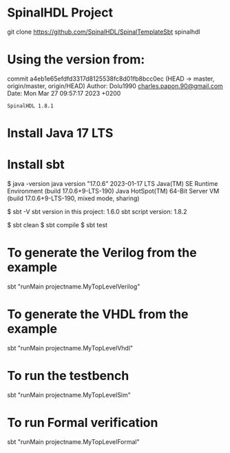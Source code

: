 # SpinalHDL Project

git clone https://github.com/SpinalHDL/SpinalTemplateSbt spinalhdl

# Using the version from:
commit a4eb1e65efdfd3317d8125538fc8d01fb8bcc0ec (HEAD -> master, origin/master, origin/HEAD)
Author: Dolu1990 <charles.papon.90@gmail.com>
Date:   Mon Mar 27 09:57:17 2023 +0200

    SpinalHDL 1.8.1



# Install Java 17 LTS
# Install sbt

$ java -version
java version "17.0.6" 2023-01-17 LTS
Java(TM) SE Runtime Environment (build 17.0.6+9-LTS-190)
Java HotSpot(TM) 64-Bit Server VM (build 17.0.6+9-LTS-190, mixed mode, sharing)

$ sbt -V
sbt version in this project: 1.6.0
sbt script version: 1.8.2



$ sbt clean
$ sbt compile
$ sbt test

# To generate the Verilog from the example
sbt "runMain projectname.MyTopLevelVerilog"

# To generate the VHDL from the example
sbt "runMain projectname.MyTopLevelVhdl"

# To run the testbench
sbt "runMain projectname.MyTopLevelSim"

# To run Formal verification
sbt "runMain projectname.MyTopLevelFormal"
